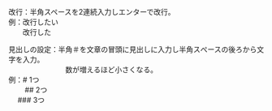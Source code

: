 改行：半角スペースを2連続入力しエンターで改行。  
 例：改行したい  
 　　改行した

 見出しの設定：半角＃を文章の冒頭に見出しに入力し半角スぺースの後ろから文字を入力。  
 　　　　　　　　数が増えるほど小さくなる。          
 例：# 1つ  
　　 ## 2つ  
  　 ### 3つ  
   
